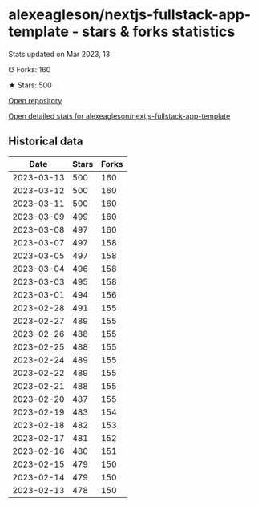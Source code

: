 # alexeagleson/nextjs-fullstack-app-template - stars & forks statistics

Stats updated on Mar 2023, 13

☋ Forks: 160

★ Stars: 500

[Open repository](https://github.com/alexeagleson/nextjs-fullstack-app-template)

[Open detailed stats for alexeagleson/nextjs-fullstack-app-template](https://reviewgithub.com/rep/alexeagleson/nextjs-fullstack-app-template)

## Historical data
| Date | Stars | Forks |
|------|-------|-------|
| 2023-03-13 | 500 | 160 | 
| 2023-03-12 | 500 | 160 | 
| 2023-03-11 | 500 | 160 | 
| 2023-03-09 | 499 | 160 | 
| 2023-03-08 | 497 | 160 | 
| 2023-03-07 | 497 | 158 | 
| 2023-03-05 | 497 | 158 | 
| 2023-03-04 | 496 | 158 | 
| 2023-03-03 | 495 | 158 | 
| 2023-03-01 | 494 | 156 | 
| 2023-02-28 | 491 | 155 | 
| 2023-02-27 | 489 | 155 | 
| 2023-02-26 | 488 | 155 | 
| 2023-02-25 | 488 | 155 | 
| 2023-02-24 | 489 | 155 | 
| 2023-02-22 | 489 | 155 | 
| 2023-02-21 | 488 | 155 | 
| 2023-02-20 | 487 | 155 | 
| 2023-02-19 | 483 | 154 | 
| 2023-02-18 | 482 | 153 | 
| 2023-02-17 | 481 | 152 | 
| 2023-02-16 | 480 | 151 | 
| 2023-02-15 | 479 | 150 | 
| 2023-02-14 | 479 | 150 | 
| 2023-02-13 | 478 | 150 | 

